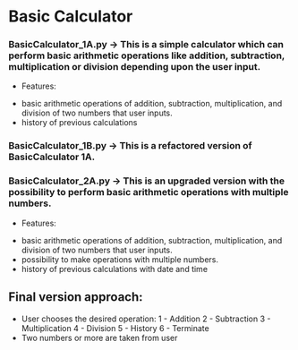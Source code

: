 # Basic Calculator

### BasicCalculator_1A.py -> This is a simple calculator which can perform basic arithmetic operations like addition, subtraction, multiplication or division depending upon the user input. 
* Features:
- basic arithmetic operations of addition, subtraction, multiplication, and division of two numbers that user inputs.
- history of previous calculations 
### BasicCalculator_1B.py -> This is a refactored version of BasicCalculator 1A.  
### BasicCalculator_2A.py -> This is an upgraded version with the possibility to perform basic arithmetic operations with multiple numbers. 
* Features: 
- basic arithmetic operations of addition, subtraction, multiplication, and division of two numbers that user inputs.
- possibility to make operations with multiple numbers. 
- history of previous calculations with date and time 

## Final version approach:
*  User chooses the desired operation: 
    1 - Addition
    2 - Subtraction
    3 - Multiplication
    4 - Division
    5 - History
    6 - Terminate
*  Two numbers or more are taken from user
  
